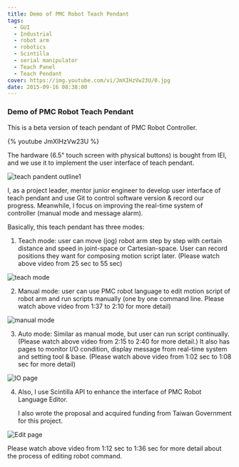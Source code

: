 ```yaml
---
title: Demo of PMC Robot Teach Pendant
tags:
  - GUI
  - Industrial
  - robot arm
  - robotics
  - Scintilla
  - serial manipulator
  - Teach Panel
  - Teach Pendant
cover: https://img.youtube.com/vi/JmXIHzVw23U/0.jpg
date: 2015-09-16 08:38:00
---
```


### Demo of PMC Robot Teach Pendant

This is a beta version of teach pendant of PMC Robot Controller.

{% youtube JmXIHzVw23U %}



The hardware (6.5" touch screen with physical buttons) is bought from IEI, and we use it to implement the user interface of teach pendant.

![teach pandent outline1](https://4.bp.blogspot.com/-DWZScRk2PYM/VlULLsDusmI/AAAAAAAAEGc/TLlBYkBQqok/s400/teach_pendant_outline1.jpg)


I, as a project leader, mentor junior engineer to develop user interface of teach pendant and use Git to control software version & record our progress. Meanwhile, I focus on improving the real-time system of controller (manual mode and message alarm).

Basically, this teach pendant has three modes:

1. Teach mode: user can move (jog) robot arm step by step with certain distance and speed in joint-space or Cartesian-space. User can record positions they want for composing motion script later.
   (Please watch above video from 25 sec to 55 sec)



![teach mode](https://3.bp.blogspot.com/-2_xQ5gOsuKs/VlUMnHVfZeI/AAAAAAAAEGw/f8xRAHjyxTc/s640/teach_mode.jpg)



2. Manual mode: user can use PMC robot language to edit motion script of robot arm and run scripts manually (one by one command line. Please watch above video from 1:37 to 2:10 for more detail)



![manual mode](https://1.bp.blogspot.com/-SU2JCLluzZI/VlUMeg-T_iI/AAAAAAAAEGs/tiTRYLz2zeo/s640/manual_mode.jpg)



3. Auto mode: Similar as manual mode, but user can run script continually. (Please watch above video from 2:15 to 2:40 for more detail.)  It also has pages to monitor I/O condition, display message from real-time system and setting tool & base. (Please watch above video from 1:02 sec to 1:08 sec for more detail)



![IO page](https://4.bp.blogspot.com/-9I72esb5B4c/VlUMzzWz7BI/AAAAAAAAEG4/78BRKayqedI/s640/IO_page.jpg)



4. Also, I use Scintilla API to enhance the interface of PMC Robot Language Editor.

   I also wrote the proposal and acquired funding from Taiwan Government for this project.



![Edit page](https://2.bp.blogspot.com/-gp83Nikxsu0/VlUNIGT-5wI/AAAAAAAAEHA/mfs-noUKAbs/s640/edit_page.jpg)


Please watch above video from 1:12 sec to 1:36 sec for more detail about the process of editing robot command.

<!-- more -->
